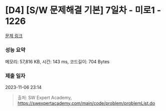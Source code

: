 # [D4] [S/W 문제해결 기본] 7일차 - 미로1 - 1226 

[문제 링크](https://swexpertacademy.com/main/code/problem/problemDetail.do?contestProbId=AV14vXUqAGMCFAYD) 

### 성능 요약

메모리: 57,816 KB, 시간: 143 ms, 코드길이: 704 Bytes

### 제출 일자

2023-11-06 23:14



> 출처: SW Expert Academy, https://swexpertacademy.com/main/code/problem/problemList.do